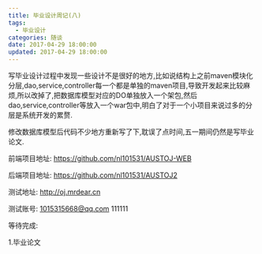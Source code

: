 ```yaml
---
title: 毕业设计周记(八)
tags:
  - 毕业设计
categories: 随谈
date: 2017-04-29 18:00:00
updated: 2017-04-29 18:00:00
---
```

写毕业设计过程中发现一些设计不是很好的地方,比如说结构上之前maven模块化分层,dao,service,controller每一个都是单独的maven项目,导致开发起来比较麻烦,所以改掉了,把数据库模型对应的DO单独放入一个架包,然后dao,service,controller等放入一个war包中,明白了对于一个小项目来说过多的分层是系统开发的累赘.

修改数据库模型后代码不少地方重新写了下,耽误了点时间,五一期间仍然是写毕业论文.


前端项目地址: https://github.com/nl101531/AUSTOJ-WEB

后端项目地址: https://github.com/nl101531/AUSTOJ2


测试地址: http://oj.mrdear.cn

测试账号: 1015315668@qq.com
          111111

等待完成:

1.毕业论文

